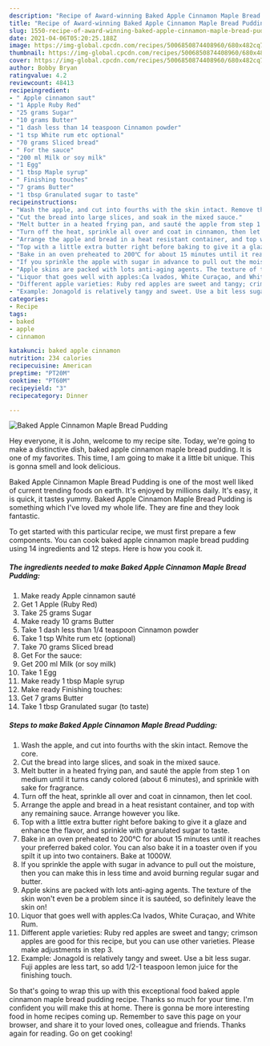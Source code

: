 ```yaml
---
description: "Recipe of Award-winning Baked Apple Cinnamon Maple Bread Pudding"
title: "Recipe of Award-winning Baked Apple Cinnamon Maple Bread Pudding"
slug: 1550-recipe-of-award-winning-baked-apple-cinnamon-maple-bread-pudding
date: 2021-04-06T05:20:25.188Z
image: https://img-global.cpcdn.com/recipes/5006850874408960/680x482cq70/baked-apple-cinnamon-maple-bread-pudding-recipe-main-photo.jpg
thumbnail: https://img-global.cpcdn.com/recipes/5006850874408960/680x482cq70/baked-apple-cinnamon-maple-bread-pudding-recipe-main-photo.jpg
cover: https://img-global.cpcdn.com/recipes/5006850874408960/680x482cq70/baked-apple-cinnamon-maple-bread-pudding-recipe-main-photo.jpg
author: Bobby Bryan
ratingvalue: 4.2
reviewcount: 48413
recipeingredient:
- " Apple cinnamon saut"
- "1 Apple Ruby Red"
- "25 grams Sugar"
- "10 grams Butter"
- "1 dash less than 14 teaspoon Cinnamon powder"
- "1 tsp White rum etc optional"
- "70 grams Sliced bread"
- " For the sauce"
- "200 ml Milk or soy milk"
- "1 Egg"
- "1 tbsp Maple syrup"
- " Finishing touches"
- "7 grams Butter"
- "1 tbsp Granulated sugar to taste"
recipeinstructions:
- "Wash the apple, and cut into fourths with the skin intact. Remove the core."
- "Cut the bread into large slices, and soak in the mixed sauce."
- "Melt butter in a heated frying pan, and sauté the apple from step 1 on medium until it turns candy colored (about 6 minutes), and sprinkle with sake for fragrance."
- "Turn off the heat, sprinkle all over and coat in cinnamon, then let cool."
- "Arrange the apple and bread in a heat resistant container, and top with any remaining sauce. Arrange however you like."
- "Top with a little extra butter right before baking to give it a glaze and enhance the flavor, and sprinkle with granulated sugar to taste."
- "Bake in an oven preheated to 200℃ for about 15 minutes until it reaches your preferred baked color. You can also bake it in a toaster oven if you spilt it up into two containers. Bake at 1000W."
- "If you sprinkle the apple with sugar in advance to pull out the moisture, then you can make this in less time and avoid burning regular sugar and butter."
- "Apple skins are packed with lots anti-aging agents. The texture of the skin won&#39;t even be a problem since it is sautéed, so definitely leave the skin on!"
- "Liquor that goes well with apples:Ca lvados, White Curaçao, and White Rum."
- "Different apple varieties: Ruby red apples are sweet and tangy; crimson apples are good for this recipe, but you can use other varieties. Please make adjustments in step 3."
- "Example: Jonagold is relatively tangy and sweet. Use a bit less sugar. Fuji apples are less tart, so add 1/2-1 teaspoon lemon juice for the finishing touch."
categories:
- Recipe
tags:
- baked
- apple
- cinnamon

katakunci: baked apple cinnamon 
nutrition: 234 calories
recipecuisine: American
preptime: "PT20M"
cooktime: "PT60M"
recipeyield: "3"
recipecategory: Dinner

---
```



![Baked Apple Cinnamon Maple Bread Pudding](https://img-global.cpcdn.com/recipes/5006850874408960/680x482cq70/baked-apple-cinnamon-maple-bread-pudding-recipe-main-photo.jpg)

Hey everyone, it is John, welcome to my recipe site. Today, we're going to make a distinctive dish, baked apple cinnamon maple bread pudding. It is one of my favorites. This time, I am going to make it a little bit unique. This is gonna smell and look delicious.



Baked Apple Cinnamon Maple Bread Pudding is one of the most well liked of current trending foods on earth. It's enjoyed by millions daily. It's easy, it is quick, it tastes yummy. Baked Apple Cinnamon Maple Bread Pudding is something which I've loved my whole life. They are fine and they look fantastic.


To get started with this particular recipe, we must first prepare a few components. You can cook baked apple cinnamon maple bread pudding using 14 ingredients and 12 steps. Here is how you cook it.

<!--inarticleads1-->

##### The ingredients needed to make Baked Apple Cinnamon Maple Bread Pudding:

1. Make ready  Apple cinnamon sauté
1. Get 1 Apple (Ruby Red)
1. Take 25 grams Sugar
1. Make ready 10 grams Butter
1. Take 1 dash less than 1/4 teaspoon Cinnamon powder
1. Take 1 tsp White rum etc (optional)
1. Take 70 grams Sliced bread
1. Get  For the sauce:
1. Get 200 ml Milk (or soy milk)
1. Take 1 Egg
1. Make ready 1 tbsp Maple syrup
1. Make ready  Finishing touches:
1. Get 7 grams Butter
1. Take 1 tbsp Granulated sugar (to taste)




<!--inarticleads2-->

##### Steps to make Baked Apple Cinnamon Maple Bread Pudding:

1. Wash the apple, and cut into fourths with the skin intact. Remove the core.
1. Cut the bread into large slices, and soak in the mixed sauce.
1. Melt butter in a heated frying pan, and sauté the apple from step 1 on medium until it turns candy colored (about 6 minutes), and sprinkle with sake for fragrance.
1. Turn off the heat, sprinkle all over and coat in cinnamon, then let cool.
1. Arrange the apple and bread in a heat resistant container, and top with any remaining sauce. Arrange however you like.
1. Top with a little extra butter right before baking to give it a glaze and enhance the flavor, and sprinkle with granulated sugar to taste.
1. Bake in an oven preheated to 200℃ for about 15 minutes until it reaches your preferred baked color. You can also bake it in a toaster oven if you spilt it up into two containers. Bake at 1000W.
1. If you sprinkle the apple with sugar in advance to pull out the moisture, then you can make this in less time and avoid burning regular sugar and butter.
1. Apple skins are packed with lots anti-aging agents. The texture of the skin won&#39;t even be a problem since it is sautéed, so definitely leave the skin on!
1. Liquor that goes well with apples:Ca lvados, White Curaçao, and White Rum.
1. Different apple varieties: Ruby red apples are sweet and tangy; crimson apples are good for this recipe, but you can use other varieties. Please make adjustments in step 3.
1. Example: Jonagold is relatively tangy and sweet. Use a bit less sugar. Fuji apples are less tart, so add 1/2-1 teaspoon lemon juice for the finishing touch.




So that's going to wrap this up with this exceptional food baked apple cinnamon maple bread pudding recipe. Thanks so much for your time. I'm confident you will make this at home. There is gonna be more interesting food in home recipes coming up. Remember to save this page on your browser, and share it to your loved ones, colleague and friends. Thanks again for reading. Go on get cooking!
